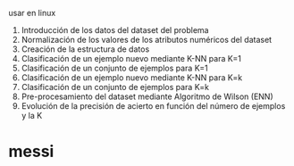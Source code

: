 usar en linux

1. Introducción de los datos del dataset del problema
2. Normalización de los valores de los atributos numéricos del dataset
3. Creación de la estructura de datos
4. Clasificación de un ejemplo nuevo mediante K-NN para K=1
5. Clasificación de un conjunto de ejemplos para K=1
6. Clasificación de un ejemplo nuevo mediante K-NN para K=k
7. Clasificación de un conjunto de ejemplos para K=k
8. Pre-procesamiento del dataset mediante Algoritmo de Wilson (ENN)
9. Evolución de la precisión de acierto en función del número de ejemplos y la K

# messi